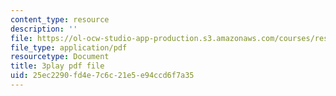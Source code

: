 ```yaml
---
content_type: resource
description: ''
file: https://ol-ocw-studio-app-production.s3.amazonaws.com/courses/res-6-007-signals-and-systems-spring-2011/25ec2290fd4e7c6c21e5e94ccd6f7a35_HKMY-8BqWWw.pdf
file_type: application/pdf
resourcetype: Document
title: 3play pdf file
uid: 25ec2290-fd4e-7c6c-21e5-e94ccd6f7a35
---
```

